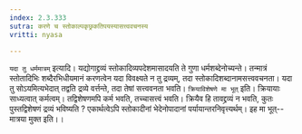 ```yaml
---
index: 2.3.333
sutra: करणे च स्तोकाल्पकृछ्रकतिपयस्यासत्त्ववचनस्य
vritti: nyasa

---
```

`यदा तु धर्ममात्रम्` इत्यादि। यद्योगाद्द्रव्यं स्तोकादिव्यपदेशमासादयति ते गुणा धर्मशब्देनोच्यन्ते। तन्मात्रं स्तोतादिभिः शब्दैरभिधीयमानं करणत्वेन यदा विवक्ष्यते न तु द्रव्यम्, तदा स्तोकादिशब्दानामसत्त्ववचनता। यदा तु सोऽयमित्यभेदात् तद्वति द्रव्ये वर्त्तन्ते, तदा तेषां सत्त्ववनता भवति।
`क्रियाविशेषणे मा भूत्` इति। क्रियायाः साध्यत्वात् कर्मत्वम्। तद्विशेषणमपि कर्म भवति, तच्चासत्त्वं भवति। क्रियैव हि तावद्द्रव्यं न भवति, कुतः पुस्तद्विशेषणं द्रव्यं भविष्यति ? एकार्थत्वेऽपि स्तोकादीनां भेदेनोपादानां पर्यायान्तरनिवृत्त्यर्थम्। इह मा भूत्-- मात्रया मुक्त इति।।